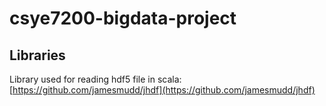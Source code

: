 # csye7200-bigdata-project

## Libraries
Library used for reading hdf5 file in scala: [https://github.com/jamesmudd/jhdf](https://github.com/jamesmudd/jhdf)
